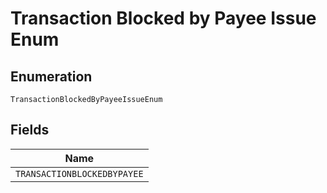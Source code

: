 
# Transaction Blocked by Payee Issue Enum

## Enumeration

`TransactionBlockedByPayeeIssueEnum`

## Fields

| Name |
|  --- |
| `TRANSACTIONBLOCKEDBYPAYEE` |

